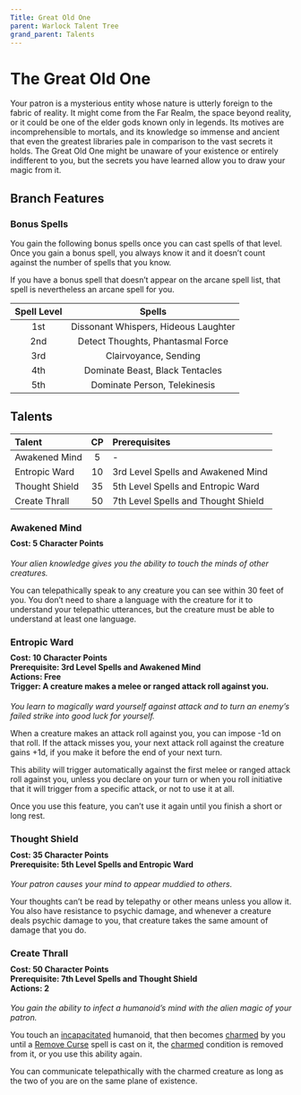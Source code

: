 ```yaml
---
Title: Great Old One
parent: Warlock Talent Tree
grand_parent: Talents
---
```

 
# The Great Old One
Your patron is a mysterious entity whose nature is utterly foreign to the fabric of reality. It might come from the Far Realm, the space beyond reality, or it could be one of the elder gods known only in legends. Its motives are incomprehensible to mortals, and its knowledge so immense and ancient that even the greatest libraries pale in comparison to the vast secrets it holds. The Great Old One might be unaware of your existence or entirely indifferent to you, but the secrets you have learned allow you to draw your magic from it.

## Branch Features

### Bonus Spells
You gain the following bonus spells once you can cast spells of that level. Once you gain a bonus spell, you always know it and it doesn’t count against the number of spells that you know.

If you have a bonus spell that doesn’t appear on the arcane spell list, that spell is nevertheless an arcane spell for you.

| Spell Level | Spells |
|:-----------:|:------:|
| 1st | Dissonant Whispers, Hideous Laughter |
| 2nd | Detect Thoughts, Phantasmal Force |
| 3rd | Clairvoyance, Sending |
| 4th | Dominate Beast, Black Tentacles |
| 5th | Dominate Person, Telekinesis |

## Talents

| Talent | CP | Prerequisites |
|:-------|:--:|:--------------|
| Awakened Mind  | 5  | - |
| Entropic Ward  | 10 | 3rd Level Spells and Awakened Mind |
| Thought Shield | 35 | 5th Level Spells and Entropic Ward |
| Create Thrall  | 50 | 7th Level Spells and Thought Shield |

###  Awakened Mind

<div style="margin-top:-10px;"></div>
 
#### **Cost:** 5 Character Points
*Your alien knowledge gives you the ability to touch the minds of other creatures.*

You can telepathically speak to any creature you can see within 30 feet of you. You don’t need to share a language with the creature for it to understand your telepathic utterances, but the creature must be able to understand at least one language.

### Entropic Ward

<div style="margin-top:-10px;"></div>

#### **Cost:** 10 Character Points<br>**Prerequisite:** 3rd Level Spells and Awakened Mind<br>**Actions:** Free<br>**Trigger:** A creature makes a melee or ranged attack roll against you.
*You learn to magically ward yourself against attack and to turn an enemy’s failed strike into good luck for yourself.*

When a creature makes an attack roll against you, you can impose -1d on that roll. If the attack misses you, your next attack roll against the creature gains +1d, if you make it before the end of your next turn.

This ability will trigger automatically against the first melee or ranged attack roll against you, unless you declare on your turn or when you roll initiative that it will trigger from a specific attack, or not to use it at all.

Once you use this feature, you can’t use it again until you finish a short or long rest.

###  Thought Shield

<div style="margin-top:-10px;"></div>

#### **Cost:** 35 Character Points<br>**Prerequisite:** 5th Level Spells and Entropic Ward
*Your patron causes your mind to appear muddied to others.*

Your thoughts can’t be read by telepathy or other means unless you allow it. You also have resistance to psychic damage, and whenever a creature deals psychic damage to you, that creature takes the same amount of damage that you do.

### Create Thrall

<div style="margin-top:-10px;"></div>

#### **Cost:** 50 Character Points<br>**Prerequisite:** 7th Level Spells and Thought Shield<br>**Actions:** 2
*You gain the ability to infect a humanoid’s mind with the alien magic of your patron.*

You touch an [incapacitated]() humanoid, that then becomes [charmed]() by you until a [Remove Curse]() spell is cast on it, the [charmed]() condition is removed from it, or you use this ability again.

You can communicate telepathically with the charmed creature as long as the two of you are on the same plane of existence.
